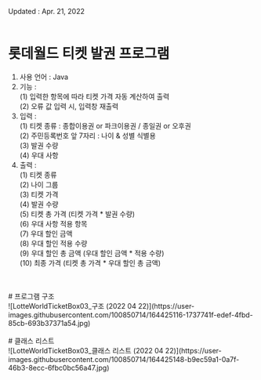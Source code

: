 Updated : Apr. 21, 2022 <br/><br/>
# 롯데월드 티켓 발권 프로그램 <br/> 
1. 사용 언어 : Java<br/>
2. 기능 : <br/>
        (1) 입력한 항목에 따라 티켓 가격 자동 계산하여 출력<br/>
        (2) 오류 값 입력 시, 입력창 재출력<br/>
3. 입력 :  <br/>
        (1) 티켓 종류 : 종합이용권 or 파크이용권 / 종일권 or 오후권<br/>
        (2) 주민등록번호 앞 7자리 : 나이 & 성별 식별용<br/>
        (3) 발권 수량<br/>
        (4) 우대 사항<br/>
4. 출력 : <br/>
        (1) 티켓 종류<br/>
        (2) 나이 그룹<br/>
        (3) 티켓 가격<br/>
        (4) 발권 수량<br/>
        (5) 티켓 총 가격 (티켓 가격 * 발권 수량) <br/>
        (6) 우대 사항 적용 항목<br/>
        (7) 우대 할인 금액<br/>
        (8) 우대 할인 적용 수량<br/>
        (9) 우대 할인 총 금액 (우대 할인 금액 * 적용 수량)<br/>
        (10) 최종 가격 (티켓 총 가격 * 우대 할인 총 금액)<br/>
<br/>
<br/>
# 프로그램 구조 <br/> 
![LotteWorldTicketBox03_구조 (2022 04 22)](https://user-images.githubusercontent.com/100850714/164425116-1737741f-edef-4fbd-85cb-693b37371a54.jpg)
<br/>
<br/>
# 클래스 리스트 <br/> 
![LotteWorldTicketBox03_클래스 리스트 (2022 04 22)](https://user-images.githubusercontent.com/100850714/164425148-b9ec59a1-0a7f-46b3-8ecc-6fbc0bc56a47.jpg)
